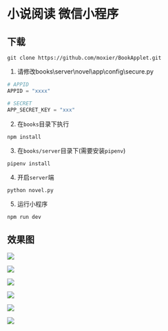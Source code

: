 ﻿# 小说阅读  微信小程序

下载
--
```shell
git clone https://github.com/moxier/BookApplet.git
```
1. 请修改books\server\novel\app\config\secure.py
```python
# APPID
APPID = "xxxx"

# SECRET
APP_SECRET_KEY = "xxx"
```


2. 在`books`目录下执行
```shell
npm install
```


3. 在`books/server`目录下(需要安装`pipenv`)
```shell
pipenv install
```


4. 开启`server`端
```shell
python novel.py
```


5. 运行小程序
```shell 
npm run dev
```


效果图
--
![](https://github.com/moxier/BookApplet/blob/master/img/01.png)

![](https://github.com/moxier/BookApplet/blob/master/img/02.jpg)

![](https://github.com/moxier/BookApplet/blob/master/img/03.jpg)

![](https://github.com/moxier/BookApplet/blob/master/img/04.png)

![](https://github.com/moxier/BookApplet/blob/master/img/05.png)

![](https://github.com/moxier/BookApplet/blob/master/img/06.jpg)
